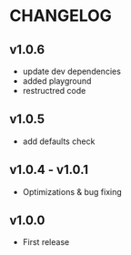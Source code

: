 # CHANGELOG

## v1.0.6

* update dev dependencies
* added playground
* restructred code

## v1.0.5

* add defaults check

## v1.0.4 - v1.0.1

* Optimizations & bug fixing

## v1.0.0

* First release
